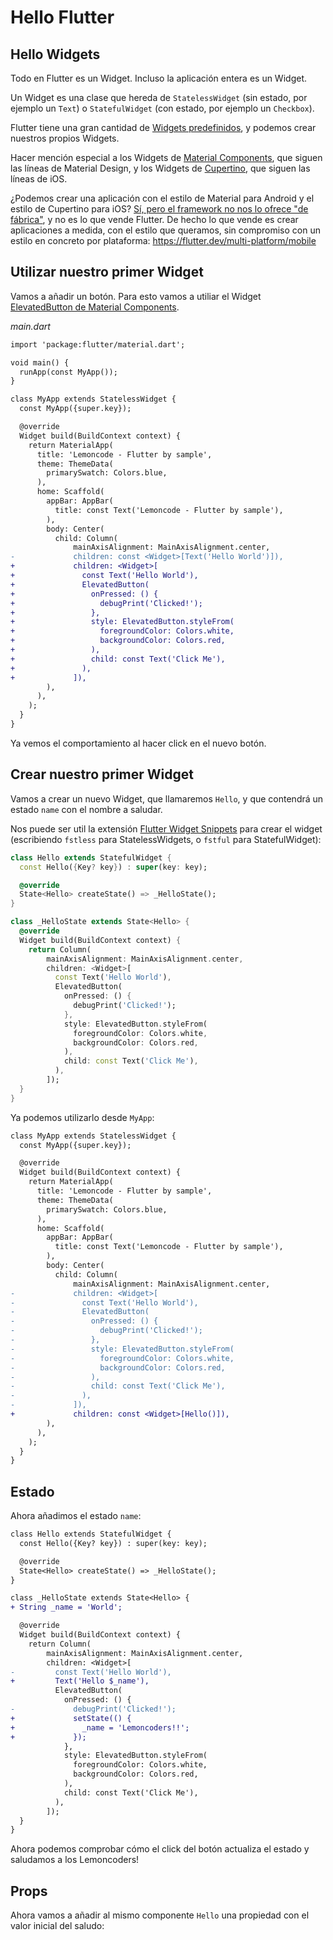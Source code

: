 # Hello Flutter

## Hello Widgets

Todo en Flutter es un Widget. Incluso la aplicación entera es un Widget.

Un Widget es una clase que hereda de `StatelessWidget` (sin estado, por ejemplo un `Text`) o `StatefulWidget` (con estado, por ejemplo un `Checkbox`).

Flutter tiene una gran cantidad de [Widgets predefinidos](https://docs.flutter.dev/development/ui/widgets), y podemos crear nuestros propios Widgets.

Hacer mención especial a los Widgets de [Material Components](https://docs.flutter.dev/development/ui/widgets/material), que siguen las líneas de Material Design, y los Widgets de [Cupertino](https://docs.flutter.dev/development/ui/widgets/cupertino), que siguen las líneas de iOS.

¿Podemos crear una aplicación con el estilo de Material para Android y el estilo de Cupertino para iOS? [Sí, pero el framework no nos lo ofrece "de fábrica"](https://medium.com/flutter/do-flutter-apps-dream-of-platform-aware-widgets-7d7ed7b4624d), y no es lo que vende Flutter. De hecho lo que vende es crear aplicaciones a medida, con el estilo que queramos, sin compromiso con un estilo en concreto por plataforma: https://flutter.dev/multi-platform/mobile

## Utilizar nuestro primer Widget

Vamos a añadir un botón. Para esto vamos a utiliar el Widget [ElevatedButton de Material Components](https://api.flutter.dev/flutter/material/ElevatedButton-class.html).

_main.dart_

```diff
import 'package:flutter/material.dart';

void main() {
  runApp(const MyApp());
}

class MyApp extends StatelessWidget {
  const MyApp({super.key});

  @override
  Widget build(BuildContext context) {
    return MaterialApp(
      title: 'Lemoncode - Flutter by sample',
      theme: ThemeData(
        primarySwatch: Colors.blue,
      ),
      home: Scaffold(
        appBar: AppBar(
          title: const Text('Lemoncode - Flutter by sample'),
        ),
        body: Center(
          child: Column(
              mainAxisAlignment: MainAxisAlignment.center,
-             children: const <Widget>[Text('Hello World')]),
+             children: <Widget>[
+               const Text('Hello World'),
+               ElevatedButton(
+                 onPressed: () {
+                   debugPrint('Clicked!');
+                 },
+                 style: ElevatedButton.styleFrom(
+                   foregroundColor: Colors.white,
+                   backgroundColor: Colors.red,
+                 ),
+                 child: const Text('Click Me'),
+               ),
+             ]),
        ),
      ),
    );
  }
}
```

Ya vemos el comportamiento al hacer click en el nuevo botón.

## Crear nuestro primer Widget

Vamos a crear un nuevo Widget, que llamaremos `Hello`, y que contendrá un estado `name` con el nombre a saludar.

Nos puede ser util la extensión [Flutter Widget Snippets](https://marketplace.visualstudio.com/items?itemName=alexisvt.flutter-snippets) para crear el widget (escribiendo `fstless` para StatelessWidgets, o `fstful` para StatefulWidget):

```dart
class Hello extends StatefulWidget {
  const Hello({Key? key}) : super(key: key);

  @override
  State<Hello> createState() => _HelloState();
}

class _HelloState extends State<Hello> {
  @override
  Widget build(BuildContext context) {
    return Column(
        mainAxisAlignment: MainAxisAlignment.center,
        children: <Widget>[
          const Text('Hello World'),
          ElevatedButton(
            onPressed: () {
              debugPrint('Clicked!');
            },
            style: ElevatedButton.styleFrom(
              foregroundColor: Colors.white,
              backgroundColor: Colors.red,
            ),
            child: const Text('Click Me'),
          ),
        ]);
  }
}
```

Ya podemos utilizarlo desde `MyApp`:

```diff
class MyApp extends StatelessWidget {
  const MyApp({super.key});

  @override
  Widget build(BuildContext context) {
    return MaterialApp(
      title: 'Lemoncode - Flutter by sample',
      theme: ThemeData(
        primarySwatch: Colors.blue,
      ),
      home: Scaffold(
        appBar: AppBar(
          title: const Text('Lemoncode - Flutter by sample'),
        ),
        body: Center(
          child: Column(
              mainAxisAlignment: MainAxisAlignment.center,
-             children: <Widget>[
-               const Text('Hello World'),
-               ElevatedButton(
-                 onPressed: () {
-                   debugPrint('Clicked!');
-                 },
-                 style: ElevatedButton.styleFrom(
-                   foregroundColor: Colors.white,
-                   backgroundColor: Colors.red,
-                 ),
-                 child: const Text('Click Me'),
-               ),
-             ]),
+             children: const <Widget>[Hello()]),
        ),
      ),
    );
  }
}
```

## Estado

Ahora añadimos el estado `name`:

```diff
class Hello extends StatefulWidget {
  const Hello({Key? key}) : super(key: key);

  @override
  State<Hello> createState() => _HelloState();
}

class _HelloState extends State<Hello> {
+ String _name = 'World';

  @override
  Widget build(BuildContext context) {
    return Column(
        mainAxisAlignment: MainAxisAlignment.center,
        children: <Widget>[
-         const Text('Hello World'),
+         Text('Hello $_name'),
          ElevatedButton(
            onPressed: () {
-             debugPrint('Clicked!');
+             setState(() {
+               _name = 'Lemoncoders!!';
+             });
            },
            style: ElevatedButton.styleFrom(
              foregroundColor: Colors.white,
              backgroundColor: Colors.red,
            ),
            child: const Text('Click Me'),
          ),
        ]);
  }
}
```

Ahora podemos comprobar cómo el click del botón actualiza el estado y saludamos a los Lemoncoders!

## Props

Ahora vamos a añadir al mismo componente `Hello` una propiedad con el valor inicial del saludo:

```diff

```


